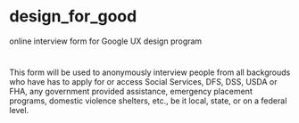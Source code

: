 # design_for_good
online interview form for Google UX design program

#
This form will be used to anonymously interview people from all backgrouds who have has to apply for or access Social Services, DFS, DSS, USDA or FHA, any government provided assistance, emergency placement programs, domestic violence shelters, etc., be it local, state, or on a federal level.

